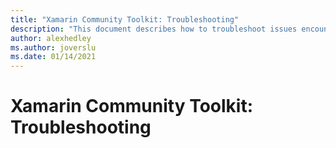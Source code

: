 ```yaml
---
title: "Xamarin Community Toolkit: Troubleshooting"
description: "This document describes how to troubleshoot issues encountered when developing with the Xamarin Community Toolkit library."
author: alexhedley
ms.author: joverslu
ms.date: 01/14/2021
---
```


# Xamarin Community Toolkit: Troubleshooting
